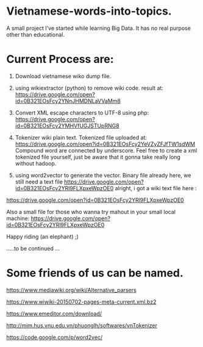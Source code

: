 # Vietnamese-words-into-topics.
A small project I've started while learning Big Data. It has no real purpose other than educational.

# Current Process are: 
1. Download vietnamese wiko dump file.

2. using wikiextractor (python) to remove wiki code. result at:
https://drive.google.com/open?id=0B321EOsFcy2YNnJHMDNLaVVaMm8

3. Convert XML escape characters to UTF-8 using php:
https://drive.google.com/open?id=0B321EOsFcy2YMHVfUGJSTUpRNG8

4. Tokenizer wiki plain text. Tokenized file uploaded at:
https://drive.google.com/open?id=0B321EOsFcy2YeVZyZFJfTW1sdWM 
Compound word are connected by underscore. 
Feel free to create a xml tokenized file yourself, just be aware that it gonna take really long without hadoop.

5. using word2vector to generate the vector. Binary file already here, we still need a text file
https://drive.google.com/open?id=0B321EOsFcy2YRl9FLXpxeWpzOE0
alright, i got a wiki text file here :

https://drive.google.com/open?id=0B321EOsFcy2YRl9FLXpxeWpzOE0

Also a small file for those who wanna try mahout in your small local machine:
https://drive.google.com/open?id=0B321EOsFcy2YRl9FLXpxeWpzOE0

Happy riding (an elephant) ;)

 .....to be continued ... 
# Some friends of us can be named.
https://www.mediawiki.org/wiki/Alternative_parsers

https://www.wiwiki-20150702-pages-meta-current.xml.bz2 

https://www.emeditor.com/download/

http://mim.hus.vnu.edu.vn/phuonglh/softwares/vnTokenizer

https://code.google.com/p/word2vec/
